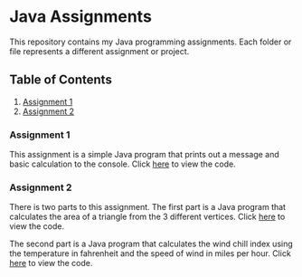 # Java Assignments

This repository contains my Java programming assignments. Each folder or file represents a different assignment or project.

## Table of Contents

1. [Assignment 1](#assignment-1)
2. [Assignment 2](#assignment-2)

### Assignment 1

This assignment is a simple Java program that prints out a message and basic calculation to the console. Click [here]() to view the code.

### Assignment 2

There is two parts to this assignment. The first part is a Java program that calculates the area of a triangle from the 3 different vertices. Click [here]() to view the code.

The second part is a Java program that calculates the wind chill index using the temperature in fahrenheit and the speed of wind in miles per hour. Click [here]() to view the code.
